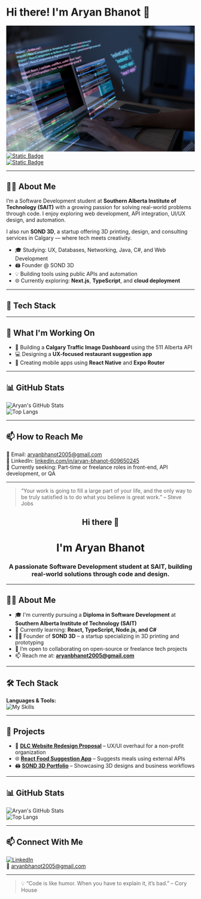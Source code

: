 # Hi there! I'm Aryan Bhanot 👋

![Cover Image](cover.jpg)
[![Static Badge](https://img.shields.io/badge/LinkedIn-Aryan%20Bhanot-%230A66C2?style=for-the-badge&logo=linkedin) ](https://www.linkedin.com/in/aryan-bhanot-609650245)    
[![Static Badge](https://img.shields.io/badge/Email-aryanbhanot2005@gmail.com-%23D14836?style=for-the-badge&logo=gmail)](mailto:aryanbhanot2005@gmail.com)

---

## 👨‍💻 About Me

I’m a Software Development student at **Southern Alberta Institute of Technology (SAIT)** with a growing passion for solving real-world problems through code. I enjoy exploring web development, API integration, UI/UX design, and automation.

I also run **SOND 3D**, a startup offering 3D printing, design, and consulting services in Calgary — where tech meets creativity.

- 🎓 Studying: UX, Databases, Networking, Java, C#, and Web Development  
- 🖨️ Founder @ SOND 3D  
- 💡 Building tools using public APIs and automation  
- 🌐 Currently exploring: **Next.js**, **TypeScript**, and **cloud deployment**

---

## 🔧 Tech Stack
<!--
### Languages:
![Java](https://cdn.jsdelivr.net/gh/devicons/devicon/icons/java/java-original.svg)  
![Python](https://cdn.jsdelivr.net/gh/devicons/devicon/icons/python/python-original.svg)  
![JavaScript](https://cdn.jsdelivr.net/gh/devicons/devicon/icons/javascript/javascript-original.svg)  
![C#](https://cdn.jsdelivr.net/gh/devicons/devicon/icons/csharp/csharp-original.svg)  
![HTML5](https://cdn.jsdelivr.net/gh/devicons/devicon/icons/html5/html5-original.svg)  
![CSS3](https://cdn.jsdelivr.net/gh/devicons/devicon/icons/css3/css3-original.svg)

### Tools & Frameworks:
![React](https://cdn.jsdelivr.net/gh/devicons/devicon/icons/react/react-original.svg)  
![Node.js](https://cdn.jsdelivr.net/gh/devicons/devicon/icons/nodejs/nodejs-original.svg)  
![TailwindCSS](https://cdn.jsdelivr.net/gh/devicons/devicon/icons/tailwindcss/tailwindcss-plain.svg)  
![Bootstrap](https://cdn.jsdelivr.net/gh/devicons/devicon/icons/bootstrap/bootstrap-original.svg)

### Databases & Cloud:
![MySQL](https://cdn.jsdelivr.net/gh/devicons/devicon/icons/mysql/mysql-original.svg)  
![Firebase](https://cdn.jsdelivr.net/gh/devicons/devicon/icons/firebase/firebase-plain.svg)  
![GitHub](https://cdn.jsdelivr.net/gh/devicons/devicon/icons/github/github-original.svg)  
![Vercel](https://cdn.jsdelivr.net/gh/devicons/devicon/icons/vercel/vercel-original.svg)
-->
---

## 🧠 What I'm Working On

- 🚦 Building a **Calgary Traffic Image Dashboard** using the 511 Alberta API  
- 💻 Designing a **UX-focused restaurant suggestion app**  
- 📱 Creating mobile apps using **React Native** and **Expo Router**

---

## 📊 GitHub Stats

![Aryan's GitHub Stats](https://github-readme-stats.vercel.app/api?username=aryanbhanot&show_icons=true&theme=tokyonight)  
![Top Langs](https://github-readme-stats.vercel.app/api/top-langs/?username=aryanbhanot&layout=compact&theme=tokyonight)

---

## 📫 How to Reach Me

📧 Email: [aryanbhanot2005@gmail.com](mailto:aryanbhanot2005@gmail.com)  
🔗 LinkedIn: [linkedin.com/in/aryan-bhanot-609650245](https://www.linkedin.com/in/aryan-bhanot-609650245)  
🌱 Currently seeking: Part-time or freelance roles in front-end, API development, or QA

---

> “Your work is going to fill a large part of your life, and the only way to be truly satisfied is to do what you believe is great work.” – Steve Jobs

<h2 align="center">Hi there 👋</h2>
<h1 align="center" padding-top="110px" >I'm Aryan Bhanot</h1>
<h3 align="center">A passionate Software Development student at SAIT, building real-world solutions through code and design.</h3>

---

## 👨‍💻 About Me

- 🎓 I'm currently pursuing a **Diploma in Software Development** at **Southern Alberta Institute of Technology (SAIT)**  
- 🧠 Currently learning: **React, TypeScript, Node.js, and C#**
- 🧑‍🔧 Founder of **SOND 3D** – a startup specializing in 3D printing and prototyping
- 🤝 I’m open to collaborating on open-source or freelance tech projects
- 📫 Reach me at: **aryanbhanot2005@gmail.com**

---

## 🛠️ Tech Stack

**Languages & Tools:**  
![My Skills](https://skillicons.dev/icons?i=react,ts,js,py,cs,html,css,tailwind,nodejs,mysql,github,vscode)

---

## 📌 Projects

- 🔧 **[DLC Website Redesign Proposal](#)** – UX/UI overhaul for a non-profit organization  
- 🌐 **[React Food Suggestion App](#)** – Suggests meals using external APIs  
- 🖨️ **[SOND 3D Portfolio](#)** – Showcasing 3D designs and business workflows  

---

## 📊 GitHub Stats

![Aryan's GitHub Stats](https://github-readme-stats.vercel.app/api?username=aryanbhanot&show_icons=true&theme=tokyonight)  
![Top Langs](https://github-readme-stats.vercel.app/api/top-langs/?username=aryanbhanot&layout=compact&theme=tokyonight)

---

## 📫 Connect With Me

[![LinkedIn](https://img.shields.io/badge/LinkedIn-blue?logo=linkedin&style=for-the-badge)](https://www.linkedin.com/in/aryan-bhanot-609650245)  
📧 aryanbhanot2005@gmail.com

---

> 💡 “Code is like humor. When you have to explain it, it’s bad.” – Cory House




<!--
**aryanbhanot05/aryanbhanot05** is a ✨ _special_ ✨ repository because its `README.md` (this file) appears on your GitHub profile.

Here are some ideas to get you started:

- 🔭 I’m currently working on ...
- 🌱 I’m currently learning ...
- 👯 I’m looking to collaborate on ...
- 🤔 I’m looking for help with ...
- 💬 Ask me about ...
- 📫 How to reach me: ...
- 😄 Pronouns: ...
- ⚡ Fun fact: ...
-->
